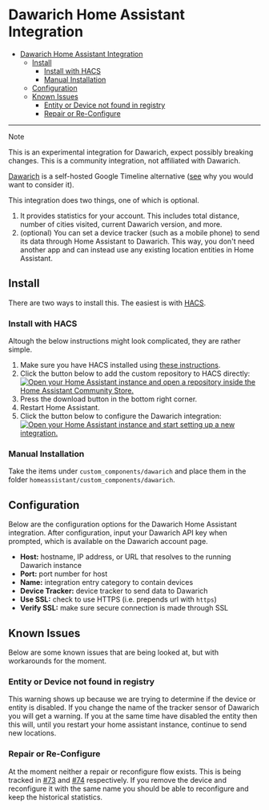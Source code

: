 # Dawarich Home Assistant Integration

<!--toc:start-->
- [Dawarich Home Assistant Integration](#dawarich-home-assistant-integration)
  - [Install](#install)
    - [Install with HACS](#install-with-hacs)
    - [Manual Installation](#manual-installation)
  - [Configuration](#configuration)
  - [Known Issues](#known-issues)
    - [Entity or Device not found in registry](#entity-or-device-not-found-in-registry)
    - [Repair or Re-Configure](#repair-or-re-configure)
<!--toc:end-->
---
> [!NOTE]
> This is an experimental integration for Dawarich, expect possibly breaking changes. This is a community integration, not affiliated with Dawarich.


[Dawarich](https://dawarich.app/) is a self-hosted Google Timeline alternative ([see](https://support.google.com/maps/answer/14169818?hl=en&co=GENIE.Platform%3DAndroid) why you would want to consider it).

This integration does two things, one of which is optional.
1. It provides statistics for your account. This includes total distance, number of cities visited, current Dawarich version, and more.
2. (optional) You can set a device tracker (such as a mobile phone) to send its data through Home Assistant to Dawarich. This way, you don't need another app and can instead use any existing location entities in Home Assistant.

## Install
There are two ways to install this. The easiest is with [HACS](https://hacs.xyz/).

### Install with HACS
Altough the below instructions might look complicated, they are rather simple.
1. Make sure you have HACS installed using [these instructions](https://hacs.xyz/docs/use/).
2. Click the button below to add the custom repository to HACS directly:\
   [![Open your Home Assistant instance and open a repository inside the Home Assistant Community Store.](https://my.home-assistant.io/badges/hacs_repository.svg)](https://my.home-assistant.io/redirect/hacs_repository/?owner=AlbinLind&repository=dawarich-home-assistant&category=integration)
3. Press the download button in the bottom right corner.
4. Restart Home Assistant.
5. Click the button below to configure the Dawarich integration:\
   [![Open your Home Assistant instance and start setting up a new integration.](https://my.home-assistant.io/badges/config_flow_start.svg)](https://my.home-assistant.io/redirect/config_flow_start/?domain=dawarich)

### Manual Installation
Take the items under `custom_components/dawarich` and place them in the folder `homeassistant/custom_components/dawarich`.

## Configuration
Below are the configuration options for the Dawarich Home Assistant integration. After configuration, input your Dawarich API key when prompted, which is available on the Dawarich account page.

- **Host:** hostname, IP address, or URL that resolves to the running Dawarich instance
- **Port:** port number for host
- **Name:** integration entry category to contain devices
- **Device Tracker:** device tracker to send data to Dawarich
- **Use SSL:** check to use HTTPS (i.e. prepends url with `https`)
- **Verify SSL:** make sure secure connection is made through SSL

## Known Issues
Below are some known issues that are being looked at, but with workarounds for the moment.

### Entity or Device not found in registry
This warning shows up because we are trying to determine if the device or entity
is disabled. If you change the name of the tracker sensor of Dawarich you will
get a warning. If you at the same time have disabled the entity then this will,
until you restart your home assistant instance, continue to send new locations.

### Repair or Re-Configure
At the moment neither a repair or reconfigure flow exists. This is being tracked
in [#73](https://github.com/AlbinLind/dawarich-home-assistant/issues/73) and
[#74](https://github.com/AlbinLind/dawarich-home-assistant/issues/74) respectively.
If you remove the device and reconfigure it with the same name you should be able
to reconfigure and keep the historical statistics.
